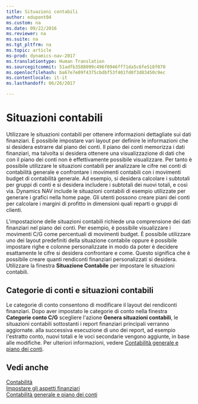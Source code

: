 ```yaml
---
title: Situazioni contabili
author: edupont04
ms.custom: na
ms.date: 09/22/2016
ms.reviewer: na
ms.suite: na
ms.tgt_pltfrm: na
ms.topic: article
ms-prod: dynamics-nav-2017
ms.translationtype: Human Translation
ms.sourcegitcommit: 51adfb3588099c496f0946ff71da5c6fe518f070
ms.openlocfilehash: ba67e7e09f4375cbdbf53f401fd0f3d83450c9ec
ms.contentlocale: it-it
ms.lasthandoff: 06/26/2017

---
```


# <a name="account-schedules"></a>Situazioni contabili
Utilizzare le situazioni contabili per ottenere informazioni dettagliate sui dati finanziari. È possibile impostare vari layout per definire le informazioni che si desidera estrarre dal piano dei conti. Il piano dei conti memorizza i dati finanziari, ma talvolta si desidera ottenere una visualizzazione di dati che con il piano dei conti non è effettivamente possibile visualizzare. Per tanto è possibile utilizzare le situazioni contabili per analizzare le cifre nei conti di contabilità generale e confrontare i movimenti contabili con i movimenti budget di contabilità generale.
Ad esempio, si desidera calcolare i subtotali per gruppi di conti e si desidera includere i subtotali dei nuovi totali, e così via.
Dynamics NAV include le situazioni contabili di esempio utilizzate per generare i grafici nella home page. Gli utenti possono creare piani dei conti per calcolare i margini di profitto in dimensioni quali reparti o gruppi di clienti.  

L'impostazione delle situazioni contabili richiede una comprensione dei dati finanziari nel piano dei conti.
Per esempio, è possibile visualizzare i movimenti C/G come percentuali di movimenti budget.
È possibile utilizzare uno dei layout predefiniti della situazione contabile oppure è possibile impostare righe e colonne personalizzate in modo da poter è decidere esattamente le cifre si desidera confrontare e come.
Questo significa che è possibile creare quanti rendiconti finanziari personalizzati si desidera. Utilizzare la finestra **Situazione Contabile** per impostare le situazioni contabili.  

## <a name="account-categories-and-account-schedules"></a>Categorie di conti e situazioni contabili
Le categorie di conto consentono di modificare il layout dei rendiconti finanziari. Dopo aver impostato le categorie di conto nella finestra **Categorie conto C/G** scegliere l'azione **Genera situazioni contabili**, le situazioni contabili sottostanti i report finanziari principali verranno aggiornate. alla successiva esecuzione di uno dei report, ad esempio l'estratto conto, nuovi totali e le voci secondarie vengono aggiunte, in base alle modifiche. Per ulteriori informazioni, vedere [Contabilità generale e piano dei conti](finance-setup-general-ledger.md).    
## <a name="see-also"></a>Vedi anche
[Contabilità](finance-setup.md)  
[Impostare gli aspetti finanziari](finance-setup-setup-finance-setup.md)  
[Contabilità generale e piano dei conti](finance-setup-general-ledger.md)  

